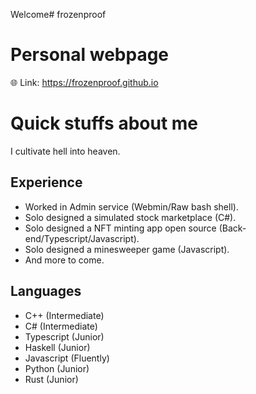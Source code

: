 Welcome# frozenproof
# Personal webpage
:globe_with_meridians: Link: https://frozenproof.github.io

# Quick stuffs about me
I cultivate hell into heaven.


## Experience
- Worked in Admin service (Webmin/Raw bash shell).
- Solo designed a simulated stock marketplace (C#).
- Solo designed a NFT minting app open source (Back-end/Typescript/Javascript).
- Solo designed a minesweeper game (Javascript).
- And more to come.

## Languages
- C++ (Intermediate)
- C# (Intermediate)
- Typescript (Junior)
- Haskell (Junior)
- Javascript (Fluently)
- Python (Junior)
- Rust (Junior)